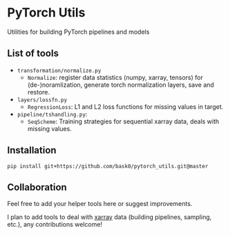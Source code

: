 # PyTorch Utils

Utilities for building PyTorch pipelines and models

## List of tools

* `transformation/normalize.py`
  * `Normalize`: register data statistics (numpy, xarray, tensors) for (de-)noramlization, generate torch
    normalization layers, save and restore.
* `layers/lossfn.py`
  * `RegressionLoss`: L1 and L2 loss functions for missing values in target.
* `pipeline/tshandling.py`:
  * `SeqScheme`: Training strategies for sequential xarray data, deals with missing values.

## Installation

`pip install git+https://github.com/bask0/pytorch_utils.git@master`

## Collaboration

Feel free to add your helper tools here or suggest improvements.

I plan to add tools to deal with [xarray](https://xarray.pydata.org/en/stable/) data (building pipelines, sampling,
etc.), any contributions welcome!
